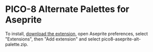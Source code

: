 # PICO-8 Alternate Palettes for Aseprite

To install, [download the extension](https://github.com/ridgekuhn/pico8-alt-palettes-aseprite/files/6119428/pico8-aseprite-alt-palette.zip), open Aseprite preferences, select "Extensions", then "Add extension" and select pico8-aseprite-alt-palette.zip. 
